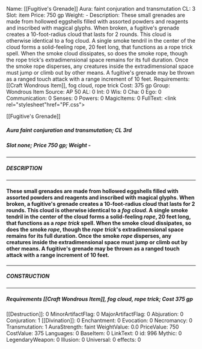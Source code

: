 Name: [[Fugitive's Grenade]]
Aura: faint conjuration and transmutation
CL: 3
Slot: item
Price: 750 gp
Weight: -
Description: These small grenades are made from hollowed eggshells filled with assorted powders and reagents and inscribed with magical glyphs. When broken, a fugitive's grenade creates a 10-foot-radius cloud that lasts for 2 rounds. This cloud is otherwise identical to a fog cloud. A single smoke tendril in the center of the cloud forms a solid-feeling rope, 20 feet long, that functions as a rope trick spell. When the smoke cloud dissipates, so does the smoke rope, though the rope trick's extradimensional space remains for its full duration. Once the smoke rope disperses, any creatures inside the extradimensional space must jump or climb out by other means. A fugitive's grenade may be thrown as a ranged touch attack with a range increment of 10 feet.
Requirements: [[Craft Wondrous Item]], fog cloud, rope trick
Cost: 375 gp
Group: Wondrous Item
Source: AP 50
AL: 0
Int: 0
Wis: 0
Cha: 0
Ego: 0
Communication: 0
Senses: 0
Powers: 0
MagicItems: 0
FullText: <link rel="stylesheet"href="PF.css"><div class="heading"><p class="alignleft">[[Fugitive's Grenade]]</p><div style="clear: both;"></div></div><div><h5><b>Aura </b>faint conjuration and transmutation; <b>CL </b>3rd</h5><h5><b>Slot </b>none; <b>Price </b>750 gp; <b>Weight </b>-</h5></div><hr/><div><h5><b>DESCRIPTION</b></h5></div><hr/><div><h4><p>These small grenades are made from hollowed eggshells filled with assorted powders and reagents and inscribed with magical glyphs. When broken, a fugitive's grenade creates a 10-foot-radius cloud that lasts for 2 rounds. This cloud is otherwise identical to a <i>fog cloud</i>. A single smoke tendril in the center of the cloud forms a solid-feeling <i>rope</i>, 20 feet long, that functions as a <i><i>rope</i> trick</i> spell. When the smoke cloud dissipates, so does the smoke <i>rope</i>, though the <i><i>rope</i> trick</i>'s extradimensional space remains for its full duration. Once the smoke <i>rope</i> disperses, any creatures inside the extradimensional space must jump or climb out by other means. A fugitive's grenade may be thrown as a ranged touch attack with a range increment of 10 feet.</p></h4></div><hr/><div><h5><b>CONSTRUCTION</b></h5></div><hr/><div><h5><b>Requirements </b>[[Craft Wondrous Item]], <i>fog cloud</i>, <i>rope trick</i>; <b>Cost </b>375 gp</h5></div>
[[Destruction]]: 0
MinorArtifactFlag: 0
MajorArtifactFlag: 0
Abjuration: 0
Conjuration: 1
[[Divination]]: 0
Enchantment: 0
Evocation: 0
Necromancy: 0
Transmutation: 1
AuraStrength: faint
WeightValue: 0.0
PriceValue: 750
CostValue: 375
Languages: 0
BaseItem: 0
LinkText: 0
id: 996
Mythic: 0
LegendaryWeapon: 0
Illusion: 0
Universal: 0
effects: 0
